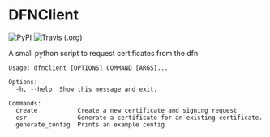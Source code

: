 # DFNClient
![PyPI](https://img.shields.io/pypi/v/dfnclient?color=green&style=for-the-badge)
![Travis (.org)](https://img.shields.io/travis/miterion/dfnclient?style=for-the-badge)

A small python script to request certificates from the dfn

```
Usage: dfnclient [OPTIONS] COMMAND [ARGS]...

Options:
  -h, --help  Show this message and exit.

Commands:
  create           Create a new certificate and signing request
  csr              Generate a certificate for an existing certificate.
  generate_config  Prints an example config
```
